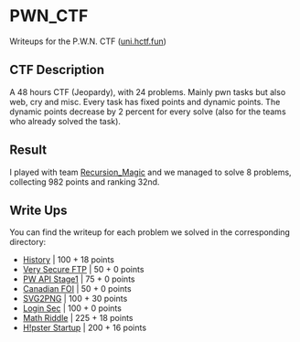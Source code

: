 # PWN_CTF

Writeups for the P.W.N. CTF ([uni.hctf.fun](https://uni.hctf.fun))

## CTF Description

A 48 hours CTF (Jeopardy), with 24 problems. Mainly pwn tasks but also web, cry and misc. Every task has fixed points and dynamic points. The dynamic points decrease by 2 percent for every solve (also for the teams who already solved the task).


## Result

I played with team [Recursion_Magic](https://ctftime.org/team/66454) and we managed to solve 8 problems, collecting 982 points and ranking 32nd.


## Write Ups

You can find the writeup for each problem we solved in the corresponding directory:
* [History](History/) | 100 + 18 points
* [Very Secure FTP](Very%20Secure%20FTP/) | 50 + 0 points
* [PW API Stage1](API%20stage%201/) | 75 + 0 points
* [Canadian FOI](Canadian%20FOI/) | 50 + 0 points
* [SVG2PNG](SVG2PNG/) | 100 + 30 points
* [Login Sec](Login_Sec/) | 100 + 0 points
* [Math Riddle](Math%20Riddle/) | 225 + 18 points
* [H!pster Startup](H!pster%20Startup/) | 200 + 16 points
